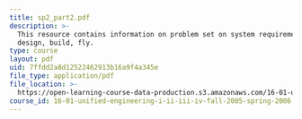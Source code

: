```yaml
---
title: sp2_part2.pdf
description: >-
  This resource contains information on problem set on system requirements &
  design, build, fly.
type: course
layout: pdf
uid: 7ffdd2a8d12522462913b16a9f4a345e
file_type: application/pdf
file_location: >-
  https://open-learning-course-data-production.s3.amazonaws.com/16-01-unified-engineering-i-ii-iii-iv-fall-2005-spring-2006/7ffdd2a8d12522462913b16a9f4a345e_sp2_part2.pdf
course_id: 16-01-unified-engineering-i-ii-iii-iv-fall-2005-spring-2006
---
```

